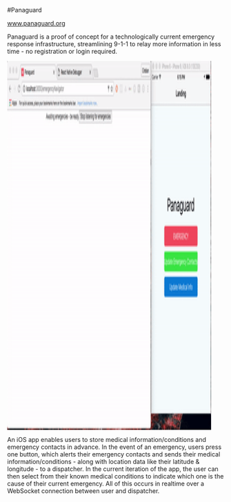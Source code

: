 #Panaguard

www.panaguard.org

Panaguard is a proof of concept for a technologically current emergency response infrastructure, streamlining 9-1-1 to relay more information in less time - no registration or login required. 

<img src="https://github.com/llopinator/Panaguard/blob/master/Panaguard.gif" 
	align="middle"
	height="856"
	width="473">

An iOS app enables users to store medical information/conditions and emergency contacts in advance. In the event of an emergency, users press one button, which alerts their emergency contacts and sends their medical information/conditions - along with location data like their latitude & longitude - to a dispatcher. In the current iteration of the app, the user can then select from their known medical conditions to indicate which one is the cause of their current emergency. All of this occurs in realtime over a WebSocket connection between user and dispatcher.
